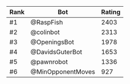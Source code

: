 Rank|Bot|Rating
---|---|---
#1|@RaspFish|2403
#2|@colinbot|2313
#3|@OpeningsBot|1978
#4|@DavidsGuterBot|1653
#5|@pawnrobot|1336
#6|@MinOpponentMoves|927
